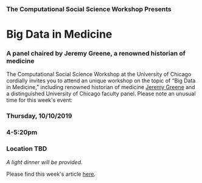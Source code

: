 ### The Computational Social Science Workshop Presents

# Big Data in Medicine
### A panel chaired by Jeremy Greene, a renowned historian of medicine



The Computational Social Science Workshop at the University of Chicago cordially invites you to attend an unique workshop on the topic of “Big Data in Medicine,” including renowned historian of medicine [Jeremy Greene](https://www.hopkinshistoryofmedicine.org/content/jeremy-greene) and a distinguished University of Chicago faculty panel. Please note an unusual time for this week's event:


### Thursday, 10/10/2019
### 4-5:20pm
### Location TBD

*A light dinner will be provided.*


Please find this week's article [here](https://github.com/uchicago-computation-workshop/BigDataMedicine/blob/master/Greene%20%26%20Lea%20(2019).pdf).
